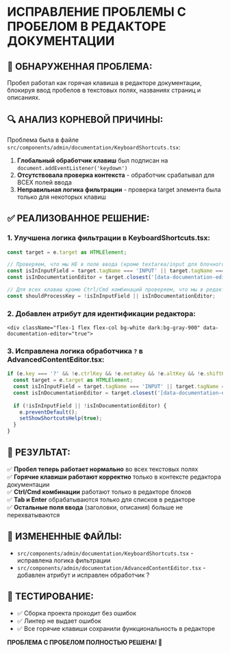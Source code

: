 # ИСПРАВЛЕНИЕ ПРОБЛЕМЫ С ПРОБЕЛОМ В РЕДАКТОРЕ ДОКУМЕНТАЦИИ

## 🐛 **ОБНАРУЖЕННАЯ ПРОБЛЕМА:**
Пробел работал как горячая клавиша в редакторе документации, блокируя ввод пробелов в текстовых полях, названиях страниц и описаниях.

## 🔍 **АНАЛИЗ КОРНЕВОЙ ПРИЧИНЫ:**
Проблема была в файле `src/components/admin/documentation/KeyboardShortcuts.tsx`:

1. **Глобальный обработчик клавиш** был подписан на `document.addEventListener('keydown')`
2. **Отсутствовала проверка контекста** - обработчик срабатывал для ВСЕХ полей ввода
3. **Неправильная логика фильтрации** - проверка target элемента была только для некоторых клавиш

## ✅ **РЕАЛИЗОВАННОЕ РЕШЕНИЕ:**

### 1. **Улучшена логика фильтрации в KeyboardShortcuts.tsx:**
```typescript
const target = e.target as HTMLElement;

// Проверяем, что мы НЕ в поле ввода (кроме textarea/input для блочного редактора)
const isInInputField = target.tagName === 'INPUT' || target.tagName === 'TEXTAREA';
const isInDocumentationEditor = target.closest('[data-documentation-editor]') !== null;

// Для всех клавиш кроме Ctrl/Cmd комбинаций проверяем, что мы в редакторе документации
const shouldProcessKey = !isInInputField || isInDocumentationEditor;
```

### 2. **Добавлен атрибут для идентификации редактора:**
```tsx
<div className="flex-1 flex flex-col bg-white dark:bg-gray-900" data-documentation-editor="true">
```

### 3. **Исправлена логика обработчика `?` в AdvancedContentEditor.tsx:**
```typescript
if (e.key === '?' && !e.ctrlKey && !e.metaKey && !e.altKey && !e.shiftKey) {
  const target = e.target as HTMLElement;
  const isInInputField = target.tagName === 'INPUT' || target.tagName === 'TEXTAREA';
  const isInDocumentationEditor = target.closest('[data-documentation-editor]') !== null;
  
  if (!isInInputField || !isInDocumentationEditor) {
    e.preventDefault();
    setShowShortcutsHelp(true);
  }
}
```

## 🎯 **РЕЗУЛЬТАТ:**

✅ **Пробел теперь работает нормально** во всех текстовых полях  
✅ **Горячие клавиши работают корректно** только в контексте редактора документации  
✅ **Ctrl/Cmd комбинации** работают только в редакторе блоков  
✅ **Tab и Enter** обрабатываются только для списков в редакторе  
✅ **Остальные поля ввода** (заголовки, описания) больше не перехватываются  

## 🔧 **ИЗМЕНЕННЫЕ ФАЙЛЫ:**
- `src/components/admin/documentation/KeyboardShortcuts.tsx` - исправлена логика фильтрации
- `src/components/admin/documentation/AdvancedContentEditor.tsx` - добавлен атрибут и исправлен обработчик ?

## 🧪 **ТЕСТИРОВАНИЕ:**
- ✅ Сборка проекта проходит без ошибок
- ✅ Линтер не выдает ошибок
- ✅ Все горячие клавиши сохранили функциональность в редакторе

**ПРОБЛЕМА С ПРОБЕЛОМ ПОЛНОСТЬЮ РЕШЕНА! 🎉**
